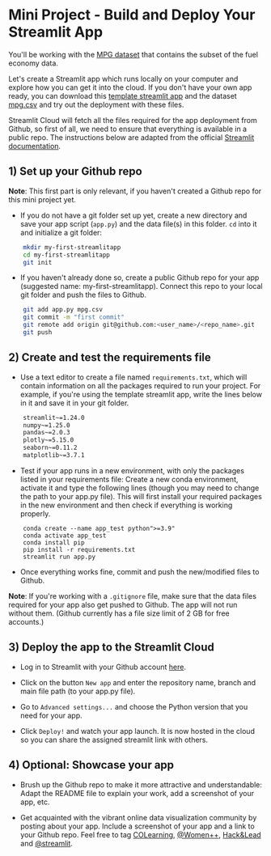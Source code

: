 Mini Project - Build and Deploy Your Streamlit App
========================

You'll be working with the [MPG dataset](https://ggplot2.tidyverse.org/reference/mpg.html) that contains the subset of the fuel economy data. 

Let's create a Streamlit app which runs locally on your computer and explore how you can get it into the cloud.
If you don't have your own app ready, you can download this [template streamlit app](app.py) and the dataset [mpg.csv](https://drive.google.com/file/d/1w_udatZPqdyrIdtM1FBZgbMt0VouiqPz/view?usp=sharing) and try out the deployment with these files.

Streamlit Cloud will fetch all the files required for the app deployment from Github, so first of all, we need to ensure that everything is available in a public repo.
The instructions below are adapted from the official [Streamlit documentation](https://docs.streamlit.io/streamlit-cloud/get-started/deploy-an-app).

## 1) Set up your Github repo ##


**Note**: This first part is only relevant, if you haven't created a Github repo for this mini project yet.

- If you do not have a git folder set up yet, create a new directory and save your app script (``app.py``) and the data file(s) in this folder. ``cd`` into it and initialize a git folder:

```bash
    mkdir my-first-streamlitapp
    cd my-first-streamlitapp
    git init
```

- If you haven't already done so, create a public Github repo for your app (suggested name: my-first-streamlitapp). Connect this repo to your local git folder and push the files to Github.

```bash
    git add app.py mpg.csv
    git commit -m "first commit"
    git remote add origin git@github.com:<user_name>/<repo_name>.git
    git push
```

## 2) Create and test the requirements file ##

- Use a text editor to create a file named `requirements.txt`, which will contain information on all the packages required to run your project. For example, if you're using the template streamlit app, write the lines below in it and save it in your git folder.

```bash
    streamlit~=1.24.0
    numpy~=1.25.0
    pandas~=2.0.3
    plotly~=5.15.0
    seaborn~=0.11.2
    matplotlib~=3.7.1
```

- Test if your app runs in a new environment, with only the packages listed in your requirements file: Create a new conda environment, activate it and type the following lines (though you may need to change the path to your app.py file). This will first install your required packages in the new environment and then check if everything is working properly.

```
    conda create --name app_test python">=3.9"
    conda activate app_test
    conda install pip
    pip install -r requirements.txt
    streamlit run app.py
```

- Once everything works fine, commit and push the new/modified files to Github.

**Note**: If you're working with a `.gitignore` file, make sure that the data files required for your app also get pushed to Github.
The app will not run without them. (Github currently has a file size limit of 2 GB for free accounts.)


## 3) Deploy the app to the Streamlit Cloud ##


- Log in to Streamlit with your Github account [here](https://share.streamlit.io/).

- Click on the button ``New app`` and enter the repository name, branch and main file path (to your app.py file).

- Go to ``Advanced settings...`` and choose the Python version that you need for your app.

- Click ``Deploy!`` and watch your app launch. It is now hosted in the cloud so you can share the assigned streamlit link with others.


## 4) Optional: Showcase your app ##


- Brush up the Github repo to make it more attractive and understandable: Adapt the README file to explain your work, add a screenshot of your app, etc.

- Get acquainted with the vibrant online data visualization community by posting about your app. Include a screenshot of your app and a link to your Github repo. Feel free to tag [COLearning](https://www.linkedin.com/school/constructor-learning/), [@Women++](https://www.linkedin.com/company/womenplusplus/), [Hack&Lead](https://www.linkedin.com/company/hackandlead/) and [@streamlit](https://twitter.com/streamlit?lang=en).
